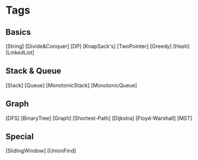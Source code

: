 # Tags
## Basics
[String]
[Divide&Conquer]
[DP]
[KnapSack's]
[TwoPointer]
[Greedy]
[Hash]
[LinkedList]

## Stack & Queue
[Stack]
[Queue]
[MonotonicStack]
[MonotonicQueue]

## Graph
[DFS]
[BinaryTree]
[Graph]
[Shortest-Path]
[Dijkstra]
[Floyd-Warshall]
[MST]

## Special
[SlidingWindow]
[UnionFind]